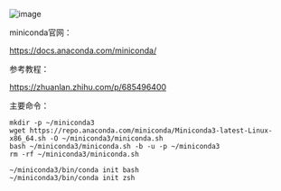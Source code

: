 ![image](https://github.com/user-attachments/assets/1ce7a9f2-1914-4235-8aaa-bd83f587a67e)

miniconda官网：

https://docs.anaconda.com/miniconda/

参考教程：

https://zhuanlan.zhihu.com/p/685496400

主要命令：

```
mkdir -p ~/miniconda3
wget https://repo.anaconda.com/miniconda/Miniconda3-latest-Linux-x86_64.sh -O ~/miniconda3/miniconda.sh
bash ~/miniconda3/miniconda.sh -b -u -p ~/miniconda3
rm -rf ~/miniconda3/miniconda.sh

~/miniconda3/bin/conda init bash
~/miniconda3/bin/conda init zsh
```
